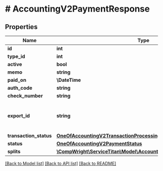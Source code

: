 # # AccountingV2PaymentResponse

## Properties

Name | Type | Description | Notes
------------ | ------------- | ------------- | -------------
**id** | **int** |  |
**type_id** | **int** |  |
**active** | **bool** |  | [optional]
**memo** | **string** |  | [optional]
**paid_on** | **\DateTime** |  | [optional]
**auth_code** | **string** |  | [optional]
**check_number** | **string** |  | [optional]
**export_id** | **string** | Gets or sets the identifier when exported. | [optional]
**transaction_status** | [**OneOfAccountingV2TransactionProcessingStatus**](OneOfAccountingV2TransactionProcessingStatus.md) |  | [optional]
**status** | [**OneOfAccountingV2PaymentStatus**](OneOfAccountingV2PaymentStatus.md) |  | [optional]
**splits** | [**\CompWright\ServiceTitan\Model\AccountingV2PaymentSplitApiModel[]**](AccountingV2PaymentSplitApiModel.md) |  |

[[Back to Model list]](../../README.md#models) [[Back to API list]](../../README.md#endpoints) [[Back to README]](../../README.md)
